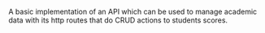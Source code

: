 A basic implementation of an API which can be used to manage academic data with its http routes that do CRUD actions to students scores.
